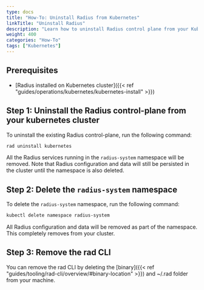 ```yaml
---
type: docs
title: "How-To: Uninstall Radius from Kubernetes"
linkTitle: "Uninstall Radius"
description: "Learn how to uninstall Radius control plane from your Kubernetes cluster"
weight: 400
categories: "How-To"
tags: ["Kubernetes"]
---
```


## Prerequisites

- [Radius installed on Kubernetes cluster]({{< ref "guides/operations/kubernetes/kubernetes-install" >}})

## Step 1: Uninstall the Radius control-plane from your kubernetes cluster

To uninstall the existing Radius control-plane, run the following command:

```bash
rad uninstall kubernetes
```

All the Radius services running in the `radius-system` namespace will be removed. Note that Radius configuration and data will still be persisted in the cluster until the namespace is also deleted.

## Step 2: Delete the `radius-system` namespace

To delete the `radius-system` namespace, run the following command:

```bash
kubectl delete namespace radius-system
```

All Radius configuration and data will be removed as part of the namespace. This completely removes from your cluster.

## Step 3: Remove the rad CLI

You can remove the rad CLI by deleting the [binary]({{< ref "guides/tooling/rad-cli/overview/#binary-location" >}}) and ~/.rad folder from your machine.